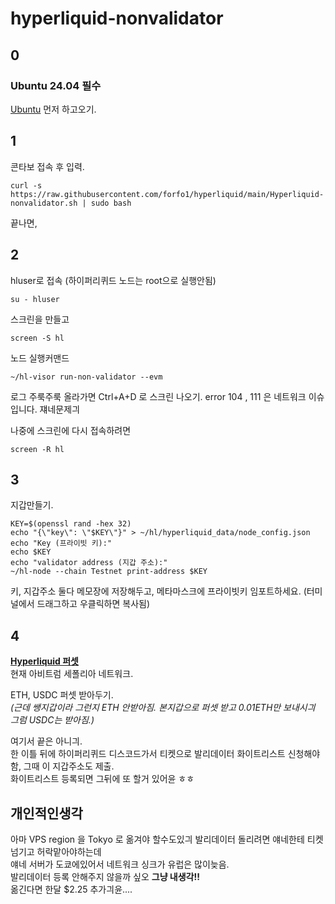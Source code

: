 # hyperliquid-nonvalidator

## 0
### **Ubuntu 24.04 필수**

[Ubuntu](https://github.com/forfo1/Ubuntu24.04/blob/main/README.md) 먼저 하고오기.    

## 1
콘타보 접속 후 입력.

```
curl -s https://raw.githubusercontent.com/forfo1/hyperliquid/main/Hyperliquid-nonvalidator.sh | sudo bash
```
끝나면, 


## 2

hluser로 접속 (하이퍼리퀴드 노드는 root으로 실행안됨)    
```
su - hluser
```

스크린을 만들고    
```
screen -S hl
```

노드 실행커맨드    
```
~/hl-visor run-non-validator --evm
```

로그 주룩주룩 올라가면 Ctrl+A+D 로 스크린 나오기. error 104 , 111 은 네트워크 이슈입니다. 쟤네문제긔



나중에 스크린에 다시 접속하려면

```
screen -R hl
```


## 3

지갑만들기.


```
KEY=$(openssl rand -hex 32)
echo "{\"key\": \"$KEY\"}" > ~/hl/hyperliquid_data/node_config.json
echo "Key (프라이빗 키):"
echo $KEY
echo "validator address (지갑 주소):"
~/hl-node --chain Testnet print-address $KEY
```

키, 지갑주소 둘다 메모장에 저장해두고, 메타마스크에 프라이빗키 임포트하세요. (터미널에서 드래그하고 우클릭하면 복사됨)

## 4

**[Hyperliquid 퍼셋](https://app.hyperliquid-testnet.xyz/drip)**    
현재 아비트럼 세폴리아 네트워크.    

ETH, USDC 퍼셋 받아두기.    
*(근데 쌩지갑이라 그런지 ETH 안받아짐. 본지갑으로 퍼셋 받고 0.01ETH만 보내시긔 그럼 USDC는 받아짐.)*

여기서 끝은 아니긔.     
한 이틀 뒤에 하이퍼리퀴드 디스코드가서 티켓으로 발리데이터 화이트리스트 신청해야함, 그때 이 지갑주소도 제출.    
화이트리스트 등록되면 그뒤에 또 할거 있어윤 ㅎㅎ


## 개인적인생각

아마 VPS region 을 Tokyo 로 옮겨야 할수도있긔 발리데이터 돌리려면 얘네한테 티켓넘기고 허락맡아야하는데    
얘네 서버가 도쿄에있어서 네트워크 싱크가 유럽은 많이늦음.    
발리데이터 등록 안해주지 않을까 싶오 **그냥 내생각!!**    
옮긴다면 한달 $2.25 추가긔윤....
